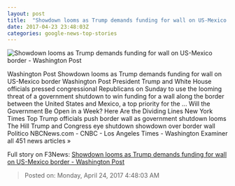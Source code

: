 ```yaml
---
layout: post
title:  "Showdown looms as Trump demands funding for wall on US-Mexico border - Washington Post"
date: 2017-04-23 23:48:03Z
categories: google-news-top-stories
---
```


![Showdown looms as Trump demands funding for wall on US-Mexico border - Washington Post](https://img.washingtonpost.com/rf/image_1484w/2010-2019/WashingtonPost/2017/04/23/National-Politics/Images/Trump_US_Italy_37122-7773e.jpg)

Washington Post Showdown looms as Trump demands funding for wall on US-Mexico border Washington Post President Trump and White House officials pressed congressional Republicans on Sunday to use the looming threat of a government shutdown to win funding for a wall along the border between the United States and Mexico, a top priority for the ... Will the Government Be Open in a Week? Here Are the Dividing Lines New York Times Top Trump officials push border wall as government shutdown looms The Hill Trump and Congress eye shutdown showdown over border wall Politico NBCNews.com - CNBC - Los Angeles Times - Washington Examiner all 451 news articles »


Full story on F3News: [Showdown looms as Trump demands funding for wall on US-Mexico border - Washington Post](http://www.f3nws.com/n/GxuBY)

> Posted on: Monday, April 24, 2017 4:48:03 AM
